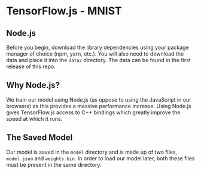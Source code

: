 # TensorFlow.js - MNIST
## Node.js

Before you begin, download the library dependencies using your package manager of choice (npm, yarn, etc.). You will also need to download the data and place it into the `data/` directory. The data can be found in the first release of this repo.

## Why Node.js?

We train our model using Node.js (as oppose to using the JavaScript in our browsers) as this provides a massive performance increase. Using Node.js gives TensorFlow.js access to C++ bindings which greatly improve the speed at which it runs.

## The Saved Model

Our model is saved in the `model` directory and is made up of two files, `model.json` and `weights.bin`. In order to load our model later, both these files must be present in the same directory.
